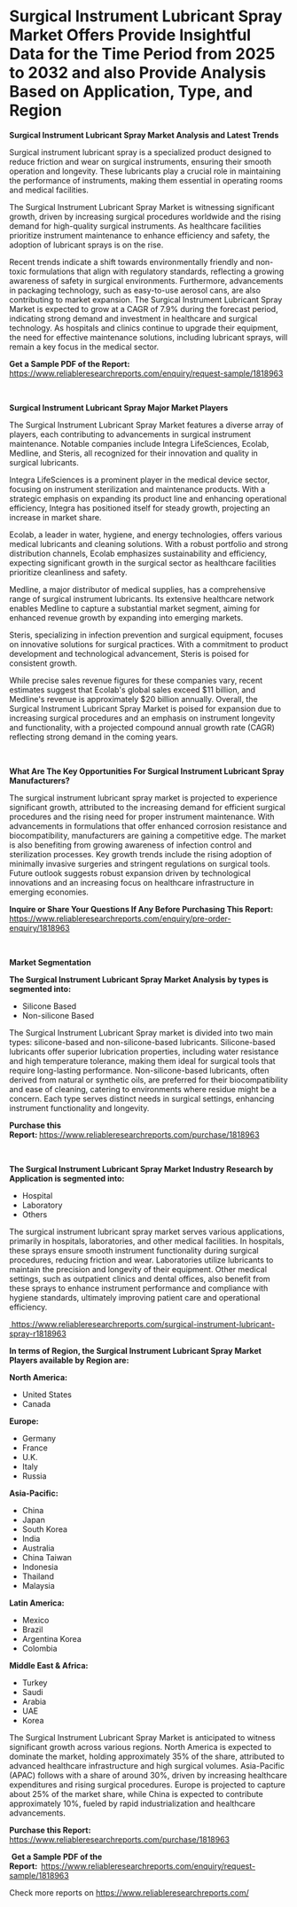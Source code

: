 <p><h1>Surgical Instrument Lubricant Spray Market Offers Provide Insightful Data for the Time Period from 2025 to 2032 and also Provide Analysis Based on Application, Type, and Region</h1></p><p><strong>Surgical Instrument Lubricant Spray Market Analysis and Latest Trends</strong></p>
<p><p>Surgical instrument lubricant spray is a specialized product designed to reduce friction and wear on surgical instruments, ensuring their smooth operation and longevity. These lubricants play a crucial role in maintaining the performance of instruments, making them essential in operating rooms and medical facilities. </p><p>The Surgical Instrument Lubricant Spray Market is witnessing significant growth, driven by increasing surgical procedures worldwide and the rising demand for high-quality surgical instruments. As healthcare facilities prioritize instrument maintenance to enhance efficiency and safety, the adoption of lubricant sprays is on the rise. </p><p>Recent trends indicate a shift towards environmentally friendly and non-toxic formulations that align with regulatory standards, reflecting a growing awareness of safety in surgical environments. Furthermore, advancements in packaging technology, such as easy-to-use aerosol cans, are also contributing to market expansion. The Surgical Instrument Lubricant Spray Market is expected to grow at a CAGR of 7.9% during the forecast period, indicating strong demand and investment in healthcare and surgical technology. As hospitals and clinics continue to upgrade their equipment, the need for effective maintenance solutions, including lubricant sprays, will remain a key focus in the medical sector.</p></p>
<p><strong>Get a Sample PDF of the Report:&nbsp;</strong> <a href="https://www.reliableresearchreports.com/enquiry/request-sample/1818963?utm_campaign=2098&utm_medium=2&utm_source=Github&utm_content=ia&utm_term=07022025&utm_id=surgical-instrument-lubricant-spray">https://www.reliableresearchreports.com/enquiry/request-sample/1818963</a></p>
<p>&nbsp;</p>
<p><strong>Surgical Instrument Lubricant Spray Major Market Players</strong></p>
<p><p>The Surgical Instrument Lubricant Spray Market features a diverse array of players, each contributing to advancements in surgical instrument maintenance. Notable companies include Integra LifeSciences, Ecolab, Medline, and Steris, all recognized for their innovation and quality in surgical lubricants.</p><p>Integra LifeSciences is a prominent player in the medical device sector, focusing on instrument sterilization and maintenance products. With a strategic emphasis on expanding its product line and enhancing operational efficiency, Integra has positioned itself for steady growth, projecting an increase in market share.</p><p>Ecolab, a leader in water, hygiene, and energy technologies, offers various medical lubricants and cleaning solutions. With a robust portfolio and strong distribution channels, Ecolab emphasizes sustainability and efficiency, expecting significant growth in the surgical sector as healthcare facilities prioritize cleanliness and safety.</p><p>Medline, a major distributor of medical supplies, has a comprehensive range of surgical instrument lubricants. Its extensive healthcare network enables Medline to capture a substantial market segment, aiming for enhanced revenue growth by expanding into emerging markets.</p><p>Steris, specializing in infection prevention and surgical equipment, focuses on innovative solutions for surgical practices. With a commitment to product development and technological advancement, Steris is poised for consistent growth.</p><p>While precise sales revenue figures for these companies vary, recent estimates suggest that Ecolab's global sales exceed $11 billion, and Medline's revenue is approximately $20 billion annually. Overall, the Surgical Instrument Lubricant Spray Market is poised for expansion due to increasing surgical procedures and an emphasis on instrument longevity and functionality, with a projected compound annual growth rate (CAGR) reflecting strong demand in the coming years.</p></p>
<p>&nbsp;</p>
<p><strong>What Are The Key Opportunities For Surgical Instrument Lubricant Spray Manufacturers?</strong></p>
<p><p>The surgical instrument lubricant spray market is projected to experience significant growth, attributed to the increasing demand for efficient surgical procedures and the rising need for proper instrument maintenance. With advancements in formulations that offer enhanced corrosion resistance and biocompatibility, manufacturers are gaining a competitive edge. The market is also benefiting from growing awareness of infection control and sterilization processes. Key growth trends include the rising adoption of minimally invasive surgeries and stringent regulations on surgical tools. Future outlook suggests robust expansion driven by technological innovations and an increasing focus on healthcare infrastructure in emerging economies.</p></p>
<p><strong>Inquire or Share Your Questions If Any Before Purchasing This Report:</strong> <a href="https://www.reliableresearchreports.com/enquiry/pre-order-enquiry/1818963?utm_campaign=2098&utm_medium=2&utm_source=Github&utm_content=ia&utm_term=07022025&utm_id=surgical-instrument-lubricant-spray">https://www.reliableresearchreports.com/enquiry/pre-order-enquiry/1818963</a></p>
<p>&nbsp;</p>
<p><strong>Market Segmentation</strong></p>
<p><strong>The Surgical Instrument Lubricant Spray Market Analysis by types is segmented into:</strong></p>
<p><ul><li>Silicone Based</li><li>Non-silicone Based</li></ul></p>
<p><p>The Surgical Instrument Lubricant Spray market is divided into two main types: silicone-based and non-silicone-based lubricants. Silicone-based lubricants offer superior lubrication properties, including water resistance and high temperature tolerance, making them ideal for surgical tools that require long-lasting performance. Non-silicone-based lubricants, often derived from natural or synthetic oils, are preferred for their biocompatibility and ease of cleaning, catering to environments where residue might be a concern. Each type serves distinct needs in surgical settings, enhancing instrument functionality and longevity.</p></p>
<p><strong>Purchase this Report:&nbsp;</strong><a href="https://www.reliableresearchreports.com/purchase/1818963?utm_campaign=2098&utm_medium=2&utm_source=Github&utm_content=ia&utm_term=07022025&utm_id=surgical-instrument-lubricant-spray">https://www.reliableresearchreports.com/purchase/1818963</a></p>
<p>&nbsp;</p>
<p><strong>The Surgical Instrument Lubricant Spray Market Industry Research by Application is segmented into:</strong></p>
<p><ul><li>Hospital</li><li>Laboratory</li><li>Others</li></ul></p>
<p><p>The surgical instrument lubricant spray market serves various applications, primarily in hospitals, laboratories, and other medical facilities. In hospitals, these sprays ensure smooth instrument functionality during surgical procedures, reducing friction and wear. Laboratories utilize lubricants to maintain the precision and longevity of their equipment. Other medical settings, such as outpatient clinics and dental offices, also benefit from these sprays to enhance instrument performance and compliance with hygiene standards, ultimately improving patient care and operational efficiency.</p></p>
<p><a href="https://www.reliableresearchreports.com/surgical-instrument-lubricant-spray-r1818963?utm_campaign=2098&utm_medium=2&utm_source=Github&utm_content=ia&utm_term=07022025&utm_id=surgical-instrument-lubricant-spray">&nbsp;https://www.reliableresearchreports.com/surgical-instrument-lubricant-spray-r1818963</a></p>
<p><strong>In terms of Region, the Surgical Instrument Lubricant Spray Market Players available by Region are:</strong></p>
<p>
    <p> <strong> North America: </strong>
        <ul>
            <li>United States</li>
            <li>Canada</li>
        </ul>
        </p> 
    <p> <strong> Europe: </strong>
        <ul>
            <li>Germany</li>
            <li>France</li>
            <li>U.K.</li>
            <li>Italy</li>
            <li>Russia</li>
        </ul>
        </p> 
    <p> <strong> Asia-Pacific: </strong>
        <ul>
            <li>China</li>
            <li>Japan</li>
            <li>South Korea</li>
            <li>India</li>
            <li>Australia</li>
            <li>China Taiwan</li>
            <li>Indonesia</li>
            <li>Thailand</li>
            <li>Malaysia</li>
        </ul>
        </p> 
    <p> <strong> Latin America: </strong>
        <ul>
            <li>Mexico</li>
            <li>Brazil</li>
            <li>Argentina Korea</li>
            <li>Colombia</li>
        </ul>
        </p> 
    <p> <strong> Middle East & Africa: </strong>
        <ul>
            <li>Turkey</li>
            <li>Saudi</li>
            <li>Arabia</li>
            <li>UAE</li>
            <li>Korea</li>
        </ul>
    </p>
    </p>
<p><p>The Surgical Instrument Lubricant Spray Market is anticipated to witness significant growth across various regions. North America is expected to dominate the market, holding approximately 35% of the share, attributed to advanced healthcare infrastructure and high surgical volumes. Asia-Pacific (APAC) follows with a share of around 30%, driven by increasing healthcare expenditures and rising surgical procedures. Europe is projected to capture about 25% of the market share, while China is expected to contribute approximately 10%, fueled by rapid industrialization and healthcare advancements.</p></p>
<p><strong>Purchase this Report: </strong><a href="https://www.reliableresearchreports.com/purchase/1818963?utm_campaign=2098&utm_medium=2&utm_source=Github&utm_content=ia&utm_term=07022025&utm_id=surgical-instrument-lubricant-spray">https://www.reliableresearchreports.com/purchase/1818963</a></p>
<p>&nbsp;<strong>Get a Sample PDF of the Report:&nbsp;&nbsp;</strong><a href="https://www.reliableresearchreports.com/enquiry/request-sample/1818963?utm_campaign=2098&utm_medium=2&utm_source=Github&utm_content=ia&utm_term=07022025&utm_id=surgical-instrument-lubricant-spray">https://www.reliableresearchreports.com/enquiry/request-sample/1818963</a></p>
<p><strong></strong></p>
<p>Check more reports on <a href="https://www.reliableresearchreports.com/?utm_campaign=2098&utm_medium=2&utm_source=Github&utm_content=ia&utm_term=07022025&utm_id=surgical-instrument-lubricant-spray">https://www.reliableresearchreports.com/</a></p>
